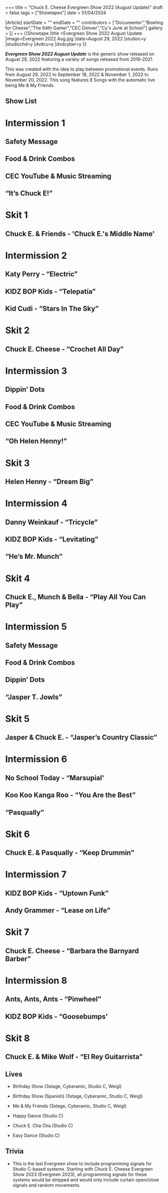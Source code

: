 +++
title = "Chuck E. Cheese Evergreen Show 2022 (August Update)"
draft = false
tags = ["Showtapes"]
date = 01/04/2024

[Article]
startDate = ""
endDate = ""
contributors = ["Documentor","Bowling for Cheese","The 64th Gamer","CEC Denver","Cy's Junk at School"]
gallery = []
+++
{{Showtape
|title =Evergreen Show 2022 August Update
|image=Evergreen 2022 Aug.jpg
|date=August 29, 2022
|studioc=y
|studiochd=y
|dvdcu=y
|dvdcyber=y
}}

<b><i>Evergreen Show 2022 August Update</b></i> is the generic show released on August 29, 2022 featuring a variety of songs released from 2016-2021

This was created with the idea to play between promotional events. Runs from August 29, 2022 to September 18, 2022 & November 1, 2022 to November 20, 2022. This song features 8 Songs with the automatic live being Me & My Friends.

<h2> Show List </h2>

# <b>Intermission 1</b>
## Safety Message
## Food & Drink Combos
## CEC YouTube & Music Streaming
## “It’s Chuck E!”
# <b>Skit 1</b>
## Chuck E. & Friends - 'Chuck E.'s Middle Name'
# <b>Intermission 2</b>
## Katy Perry - “Electric”
## KIDZ BOP Kids - “Telepatía”
## Kid Cudi - “Stars In The Sky”
# <b>Skit 2</b>
## Chuck E. Cheese - “Crochet All Day”
# <b>Intermission 3</b>
## Dippin’ Dots
## Food & Drink Combos
## CEC YouTube & Music Streaming
## “Oh Helen Henny!”
# <b>Skit 3</b>
## Helen Henny - “Dream Big”
# <b>Intermission 4</b>
## Danny Weinkauf - “Tricycle”
## KIDZ BOP Kids - “Levitating”
## “He’s Mr. Munch”
# <b>Skit 4</b>
## Chuck E., Munch & Bella - “Play All You Can Play”
# <b>Intermission 5</b>
## Safety Message
## Food & Drink Combos
## Dippin’ Dots
## “Jasper T. Jowls”
# <b>Skit 5</b>
## Jasper & Chuck E. - “Jasper’s Country Classic”
# <b>Intermission 6</b>
## No School Today - “Marsupial'
## Koo Koo Kanga Roo - “You Are the Best”
## “Pasqually”
# <b>Skit 6</b>
## Chuck E. & Pasqually - “Keep Drummin”
# <b>Intermission 7</b>
## KIDZ BOP Kids - “Uptown Funk”
## Andy Grammer - “Lease on Life”
# <b>Skit 7</b>
## Chuck E. Cheese - “Barbara the Barnyard Barber”
# <b>Intermission 8</b>
## Ants, Ants, Ants - “Pinwheel”
## KIDZ BOP Kids - “Goosebumps'
# <b>Skit 8</b>
## Chuck E. & Mike Wolf - “El Rey Guitarrista”

<h2> Lives </h2>

* Birthday Show (3stage, Cyberamic, Studio C, Weigl)
* Birthday Show (Spanish) (3stage, Cyberamic, Studio C, Weigl)

* Me & My Friends (3stage, Cyberamic, Studio C, Weigl)
* Happy Dance (Studio C)

* Chuck E. Cha Cha (Studio C)
* Easy Dance (Studio C)




<h2> Trivia </h2>

* This is the last Evergreen show to include programming signals for Studio C-based systems. Starting with Chuck E. Cheese Evergreen Show 2023 (Evergreen 2023), all programming signals for these systems would be stripped and would only include curtain open/close signals and random movements.